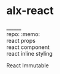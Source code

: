 <h1> alx-react</h1>
______<br>
repo: :memo:<br>
react props<br>
react component <br>
react inline styling 

React Immutable